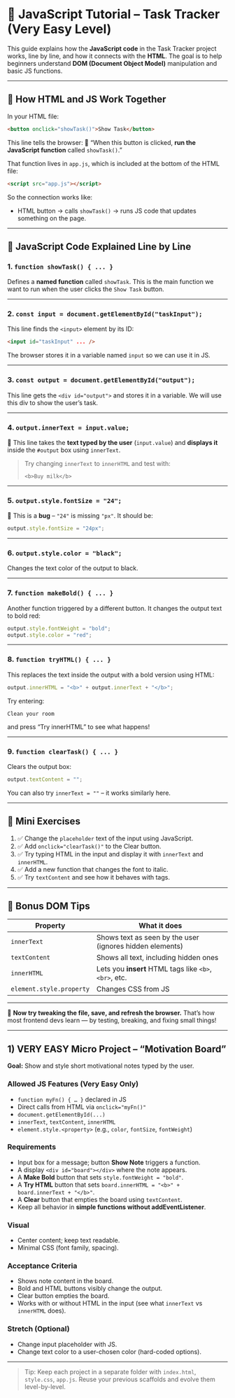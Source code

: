 # 📘 JavaScript Tutorial – Task Tracker (Very Easy Level)


This guide explains how the **JavaScript code** in the Task Tracker project works, line by line, and how it connects with the **HTML**. The goal is to help beginners understand **DOM (Document Object Model)** manipulation and basic JS functions.


---


## 🔗 How HTML and JS Work Together


In your HTML file:


```html
<button onclick="showTask()">Show Task</button>
```


This line tells the browser: 
📌 “When this button is clicked, **run the JavaScript function** called `showTask()`.”


That function lives in `app.js`, which is included at the bottom of the HTML file:


```html
<script src="app.js"></script>
```


So the connection works like:
- HTML button → calls `showTask()` → runs JS code that updates something on the page.


---


## 🧠 JavaScript Code Explained Line by Line


### 1. `function showTask() { ... }`
Defines a **named function** called `showTask`. This is the main function we want to run when the user clicks the `Show Task` button.


---


### 2. `const input = document.getElementById("taskInput");`


This line finds the `<input>` element by its ID:


```html
<input id="taskInput" ... />
```


The browser stores it in a variable named `input` so we can use it in JS.


---


### 3. `const output = document.getElementById("output");`


This line gets the `<div id="output">` and stores it in a variable. 
We will use this div to show the user’s task.


---


### 4. `output.innerText = input.value;`


📌 This line takes the **text typed by the user** (`input.value`) and **displays it** inside the `#output` box using `innerText`.


> Try changing `innerText` to `innerHTML` and test with:
> ```
> <b>Buy milk</b>
> ```


---


### 5. `output.style.fontSize = "24";`


🚫 This is a **bug** – `"24"` is missing `"px"`. It should be:


```js
output.style.fontSize = "24px";
```


---


### 6. `output.style.color = "black";`


Changes the text color of the output to black.


---


### 7. `function makeBold() { ... }`


Another function triggered by a different button. It changes the output text to bold red:


```js
output.style.fontWeight = "bold";
output.style.color = "red";
```


---


### 8. `function tryHTML() { ... }`


This replaces the text inside the output with a bold version using HTML:


```js
output.innerHTML = "<b>" + output.innerText + "</b>";
```


Try entering:
```
Clean your room
```
and press “Try innerHTML” to see what happens!


---


### 9. `function clearTask() { ... }`


Clears the output box:


```js
output.textContent = "";
```


You can also try `innerText = ""` – it works similarly here.


---


## 🧪 Mini Exercises


1. ✅ Change the `placeholder` text of the input using JavaScript.
2. ✅ Add `onclick="clearTask()"` to the Clear button.
3. ✅ Try typing HTML in the input and display it with `innerText` and `innerHTML`.
4. ✅ Add a new function that changes the font to italic.
5. ✅ Try `textContent` and see how it behaves with tags.


---


## 🧩 Bonus DOM Tips


| Property | What it does |
|----------|---------------|
| `innerText` | Shows text as seen by the user (ignores hidden elements) |
| `textContent` | Shows all text, including hidden ones |
| `innerHTML` | Lets you **insert** HTML tags like `<b>`, `<br>`, etc. |
| `element.style.property` | Changes CSS from JS |


---


👋 **Now try tweaking the file, save, and refresh the browser.** 
That’s how most frontend devs learn — by testing, breaking, and fixing small things!


---


## 1) VERY EASY Micro Project – “Motivation Board”


**Goal:** Show and style short motivational notes typed by the user.


### Allowed JS Features (Very Easy Only)
- `function myFn() { … }` declared in JS
- Direct calls from HTML via `onclick="myFn()"`
- `document.getElementById(...)`
- `innerText`, `textContent`, `innerHTML`
- `element.style.<property>` (e.g., `color`, `fontSize`, `fontWeight`)


### Requirements
- Input box for a message; button **Show Note** triggers a function.
- A display `<div id="board"></div>` where the note appears.
- A **Make Bold** button that sets `style.fontWeight = "bold"`.
- A **Try HTML** button that sets `board.innerHTML = "<b>" + board.innerText + "</b>"`.
- A **Clear** button that empties the board using `textContent`.
- Keep all behavior in **simple functions without addEventListener**.


### Visual
- Center content; keep text readable.
- Minimal CSS (font family, spacing).


### Acceptance Criteria
- Shows note content in the board.
- Bold and HTML buttons visibly change the output.
- Clear button empties the board.
- Works with or without HTML in the input (see what `innerText` vs `innerHTML` does).


### Stretch (Optional)
- Change input placeholder with JS.
- Change text color to a user-chosen color (hard-coded options).


---


> Tip: Keep each project in a separate folder with `index.html`, `style.css`, `app.js`. Reuse your previous scaffolds and evolve them level-by-level.
